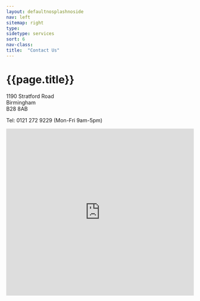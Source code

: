 ```yaml
---
layout: defaultnosplashnoside
nav: left
sitemap: right
type: 
sidetype: services
sort: 6
nav-class: 
title:  "Contact Us"
---
```

# {{page.title}}

<p>
  1190 Stratford Road<br/>
  Birmingham<br/>
  B28 8AB
</p>

Tel: 0121 272 9229  (Mon-Fri 9am-5pm)

<iframe src="https://www.google.com/maps/embed?pb=!1m18!1m12!1m3!1d2432.3476261386263!2d-1.8465406!3d52.436617299999995!2m3!1f0!2f0!3f0!3m2!1i1024!2i768!4f13.1!3m3!1m2!1s0x4870bbdeb3d748a5%3A0x1909270a6ae28f9e!2s1190%20Stratford%20Rd%2C%20Birmingham%20B28%208AB!5e0!3m2!1sen!2suk!4v1700999765514!5m2!1sen!2suk" width="100%" height="450" style="border:0;" allowfullscreen="" loading="lazy" referrerpolicy="no-referrer-when-downgrade"></iframe>
